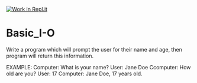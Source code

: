 [![Work in Repl.it](https://classroom.github.com/assets/work-in-replit-14baed9a392b3a25080506f3b7b6d57f295ec2978f6f33ec97e36a161684cbe9.svg)](https://classroom.github.com/online_ide?assignment_repo_id=4647252&assignment_repo_type=AssignmentRepo)
# Basic_I-O
Write a program which will prompt the user for their name and age, then program will return this information.

EXAMPLE:
Computer:   What is your name?
User:       Jane Doe
Ccomputer:  How old are you?
User:       17
Computer:   Jane Doe, 17 years old.
